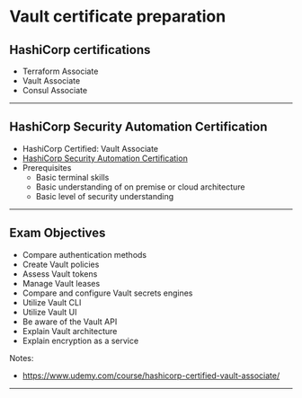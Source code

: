 # Vault certificate preparation

## HashiCorp certifications

* Terraform Associate
* Vault Associate
* Consul Associate
  
---

## HashiCorp Security Automation Certification

* HashiCorp Certified: Vault Associate
* [HashiCorp Security Automation Certification](https://www.hashicorp.com/certification/vault-associate)
* Prerequisites
  * Basic terminal skills
  * Basic understanding of on premise or cloud architecture
  * Basic level of security understanding

---

## Exam Objectives

* Compare authentication methods
* Create Vault policies
* Assess Vault tokens
* Manage Vault leases
* Compare and configure Vault secrets engines
* Utilize Vault CLI
* Utilize Vault UI
* Be aware of the Vault API
* Explain Vault architecture
* Explain encryption as a service

Notes:

* https://www.udemy.com/course/hashicorp-certified-vault-associate/

---

